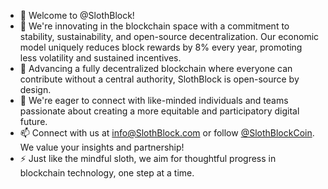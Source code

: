 - 👋 Welcome to @SlothBlock!
- 👀 We're innovating in the blockchain space with a commitment to stability, sustainability, and open-source decentralization. Our economic model uniquely reduces block rewards by 8% every year, promoting less volatility and sustained incentives.
- 🌱 Advancing a fully decentralized blockchain where everyone can contribute without a central authority, SlothBlock is open-source by design.
- 💞️ We're eager to connect with like-minded individuals and teams passionate about creating a more equitable and participatory digital future.
- 📫 Connect with us at info@SlothBlock.com or follow [@SlothBlockCoin](https://twitter.com/SlothBlockCoin). We value your insights and partnership!
- ⚡ Just like the mindful sloth, we aim for thoughtful progress in blockchain technology, one step at a time.

<!---
SlothBlock/SlothBlock is a ✨ special ✨ repository because its `README.md` (this file) appears on our GitHub profile.
--->

